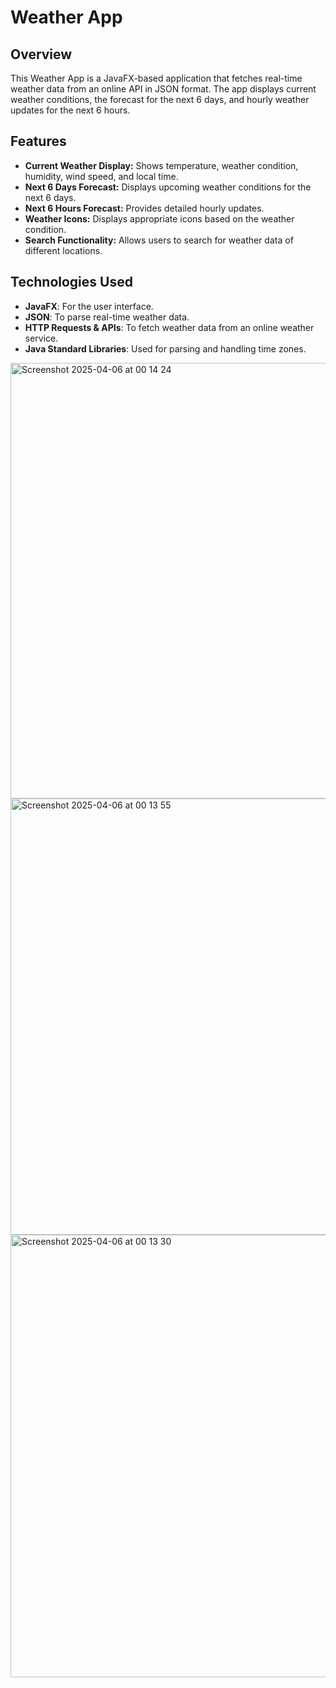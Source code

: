 # Weather App

## Overview
This Weather App is a JavaFX-based application that fetches real-time weather data from an online API in JSON format. The app displays current weather conditions, the forecast for the next 6 days, and hourly weather updates for the next 6 hours.

## Features
- **Current Weather Display:** Shows temperature, weather condition, humidity, wind speed, and local time.
- **Next 6 Days Forecast:** Displays upcoming weather conditions for the next 6 days.
- **Next 6 Hours Forecast:** Provides detailed hourly updates.
- **Weather Icons:** Displays appropriate icons based on the weather condition.
- **Search Functionality:** Allows users to search for weather data of different locations.

## Technologies Used
- **JavaFX**: For the user interface.
- **JSON**: To parse real-time weather data.
- **HTTP Requests & APIs**: To fetch weather data from an online weather service.
- **Java Standard Libraries**: Used for parsing and handling time zones.
<img width="697" alt="Screenshot 2025-04-06 at 00 14 24" src="https://github.com/user-attachments/assets/14905204-6947-47d5-af3e-77be98ee6cce" />
<img width="698" alt="Screenshot 2025-04-06 at 00 13 55" src="https://github.com/user-attachments/assets/9849fc53-7ba4-4fe2-879d-4fbde513df2c" />
<img width="708" alt="Screenshot 2025-04-06 at 00 13 30" src="https://github.com/user-attachments/assets/92614921-39a1-4ce9-a002-b5db93d29261" />
